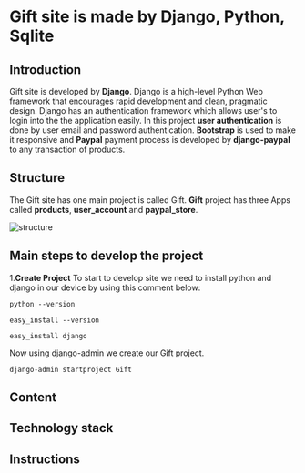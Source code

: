 # Gift site is made by Django, Python, Sqlite

## Introduction
Gift site is developed by __Django__. Django is a high-level Python Web framework that encourages rapid development and clean, pragmatic design. Django has an authentication framework which allows user's to login into the the application easily. In this project __user authentication__ is done by user email and password authentication. __Bootstrap__ is used to make it responsive and __Paypal__ payment process is developed by __django-paypal__ to any transaction of products. 

## Structure
The Gift site has one main project is called Gift. __Gift__ project has three Apps called __products__, __user_account__ and __paypal_store__. 

![structure](https://user-images.githubusercontent.com/24476948/34054674-eaabcdd0-e1c3-11e7-88ac-95328db6db09.png)



## Main steps to develop the project
1.__Create Project__
To start to develop site we need to install python and django in our device by using this comment below:
``` 
python --version
```
```
easy_install --version
```
```
easy_install django
```
Now using django-admin we create our Gift project.
```
django-admin startproject Gift
```

   

## Content

## Technology stack

## Instructions
